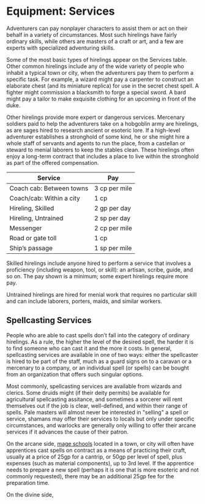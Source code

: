# Equipment: Services
Adventurers can pay nonplayer characters to assist them or act on their behalf in a variety of circumstances. Most such hirelings have fairly ordinary skills, while others are masters of a craft or art, and a few are experts with specialized adventuring skills.

Some of the most basic types of hirelings appear on the Services table. Other common hirelings include any of the wide variety of people who inhabit a typical town or city, when the adventurers pay them to perform a specific task. For example, a wizard might pay a carpenter to construct an elaborate chest (and its miniature replica) for use in the secret chest spell. A fighter might commission a blacksmith to forge a special sword. A bard might pay a tailor to make exquisite clothing for an upcoming in front of the duke.

Other hirelings provide more expert or dangerous services. Mercenary soldiers paid to help the adventurers take on a hobgoblin army are hirelings, as are sages hired to research ancient or esoteric lore. If a high-level adventurer establishes a stronghold of some kind, he or she might hire a whole staff of servants and agents to run the place, from a castellan or steward to menial laborers to keep the stables clean. These hirelings often enjoy a long-term contract that includes a place to live within the stronghold as part of the offered compensation.

Service | Pay
------- | ---
Coach cab: Between towns | 3 cp per mile
Coach/cab: Within a city | 1 cp
Hireling, Skilled | 2 gp per day
Hireling, Untrained | 2 sp per day
Messenger | 2 cp per mile
Road or gate toll | 1 cp
Ship’s passage | 1 sp per mile

Skilled hirelings include anyone hired to perform a service that involves a proficiency (including weapon, tool, or skill): an artisan, scribe, guide, and so on. The pay shown is a minimum; some expert hirelings require more pay. 

Untrained hirelings are hired for menial work that requires no particular skill and can include laborers, porters, maids, and similar workers.

## Spellcasting Services
People who are able to cast spells don’t fall into the category of ordinary hirelings. As a rule, the higher the level of the desired spell, the harder it is to find someone who can cast it and the more it costs. In general, spellcasting services are available in one of two ways: either the spellcaster is hired to be part of the staff, much as a guard signs on to a caravan or a mercenary to a company, or an individual spell (or spells) can be bought from an organization that offers such singular options.

Most commonly, spellcasting services are available from wizards and clerics. Some druids might (if their deity permits) be available for agricultural spellcasting assitance, and sometimes a sorcerer will rent themselves out if the job is clear, well-defined, and within their range of spells. Pale masters will almost never be interested in "selling" a spell or service, shamans may offer their services to locals but only under specific circumstances, and warlocks are generally only willing to offer their arcane services if it advances the cause of their patron.

On the arcane side, [mage schools](../Organizations/MageSchools/index.md) located in a town, or city will often have apprentices cast spells on contract as a means of practicing their craft, usually at a price of 25gp for a cantrip, or 50gp per level of spell, plus expenses (such as material components), up to 3rd level. If the apprentice needs to prepare a new spell (perhaps it is one that is more esoteric and not commonly requested), there may be an additional 25gp fee for the preparation time.

On the divine side, 
